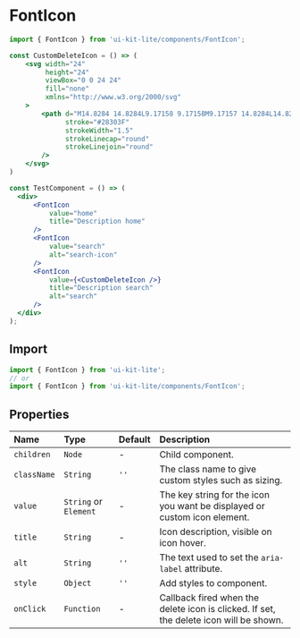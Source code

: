 ﻿# FontIcon

<!-- example -->
```jsx
import { FontIcon } from 'ui-kit-lite/components/FontIcon';

const CustomDeleteIcon = () => (
    <svg width="24"
         height="24"
         viewBox="0 0 24 24"
         fill="none"
         xmlns="http://www.w3.org/2000/svg"
    >
        <path d="M14.8284 14.8284L9.17158 9.17158M9.17157 14.8284L14.8284 9.17158M12 22C17.5228 22 22 17.5228 22 12C22 6.47715 17.5228 2 12 2C6.47715 2 2 6.47715 2 12C2 17.5228 6.47715 22 12 22Z"
              stroke="#28303F"
              strokeWidth="1.5"
              strokeLinecap="round"
              strokeLinejoin="round"
        />
    </svg>
)

const TestComponent = () => (
  <div>
      <FontIcon
          value="home"
          title="Description home"
      />
      <FontIcon
          value="search"
          alt="search-icon"
      />
      <FontIcon
          value={<CustomDeleteIcon />}
          title="Description search"
          alt="search"
      />
  </div>
);
```

## Import
```jsx
import { FontIcon } from 'ui-kit-lite';
// or
import { FontIcon } from 'ui-kit-lite/components/FontIcon';
```

## Properties

| Name        | Type                  | Default | Description                                                                            |
|:------------|:----------------------|:--------|:---------------------------------------------------------------------------------------|
| `children`  | `Node`                | -       | Child component.                                                                       |
| `className` | `String`              | `''`    | The class name to give custom styles such as sizing.                                   |
| `value`     | `String` or `Element` | -       | The key string for the icon you want be displayed or custom icon element.              |
| `title`     | `String`              | -       | Icon description, visible on icon hover.                                               |
| `alt`       | `String`              | `''`    | The text used to set the `aria-label` attribute.                                       |
| `style`     | `Object`              | `''`    | Add styles to component.                                                               |
| `onClick`   | `Function`            | -       | Callback fired when the delete icon is clicked. If set, the delete icon will be shown. |

